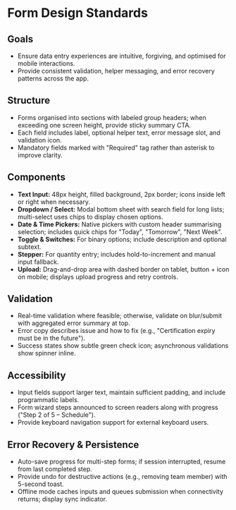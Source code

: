 # Form Design Standards

## Goals
- Ensure data entry experiences are intuitive, forgiving, and optimised for mobile interactions.
- Provide consistent validation, helper messaging, and error recovery patterns across the app.

## Structure
- Forms organised into sections with labeled group headers; when exceeding one screen height, provide sticky summary CTA.
- Each field includes label, optional helper text, error message slot, and validation icon.
- Mandatory fields marked with "Required" tag rather than asterisk to improve clarity.

## Components
- **Text Input:** 48px height, filled background, 2px border; icons inside left or right when necessary.
- **Dropdown / Select:** Modal bottom sheet with search field for long lists; multi-select uses chips to display chosen options.
- **Date & Time Pickers:** Native pickers with custom header summarising selection; includes quick chips for "Today", "Tomorrow", "Next Week".
- **Toggle & Switches:** For binary options; include description and optional subtext.
- **Stepper:** For quantity entry; includes hold-to-increment and manual input fallback.
- **Upload:** Drag-and-drop area with dashed border on tablet, button + icon on mobile; displays upload progress and retry controls.

## Validation
- Real-time validation where feasible; otherwise, validate on blur/submit with aggregated error summary at top.
- Error copy describes issue and how to fix (e.g., "Certification expiry must be in the future").
- Success states show subtle green check icon; asynchronous validations show spinner inline.

## Accessibility
- Input fields support larger text, maintain sufficient padding, and include programmatic labels.
- Form wizard steps announced to screen readers along with progress ("Step 2 of 5 – Schedule").
- Provide keyboard navigation support for external keyboard users.

## Error Recovery & Persistence
- Auto-save progress for multi-step forms; if session interrupted, resume from last completed step.
- Provide undo for destructive actions (e.g., removing team member) with 5-second toast.
- Offline mode caches inputs and queues submission when connectivity returns; display sync indicator.
